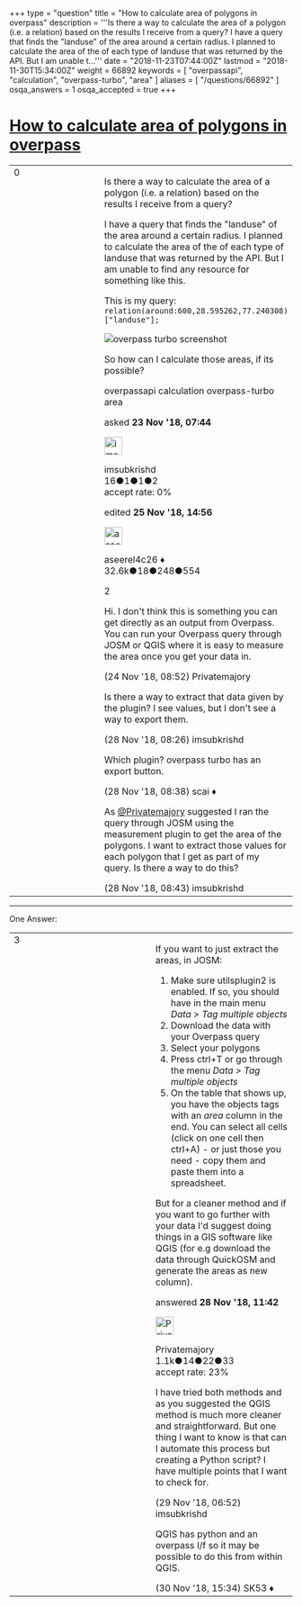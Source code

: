 +++
type = "question"
title = "How to calculate area of polygons in overpass"
description = '''Is there a way to calculate the area of a polygon (i.e. a relation) based on the results I receive from a query? I have a query that finds the &quot;landuse&quot; of the area around a certain radius. I planned to calculate the area of the of each type of landuse that was returned by the API. But I am unable t...'''
date = "2018-11-23T07:44:00Z"
lastmod = "2018-11-30T15:34:00Z"
weight = 66892
keywords = [ "overpassapi", "calculation", "overpass-turbo", "area" ]
aliases = [ "/questions/66892" ]
osqa_answers = 1
osqa_accepted = true
+++

<div class="headNormal">

# [How to calculate area of polygons in overpass](/questions/66892/how-to-calculate-area-of-polygons-in-overpass)

</div>

<div id="main-body">

<div id="askform">

<table id="question-table" style="width:100%;">
<colgroup>
<col style="width: 50%" />
<col style="width: 50%" />
</colgroup>
<tbody>
<tr>
<td style="width: 30px; vertical-align: top"><div class="vote-buttons">
<span id="post-66892-upvote" class="ajax-command post-vote up" rel="nofollow" title="I like this post (click again to cancel)"> </span>
<div id="post-66892-score" class="post-score" title="current number of votes">
0
</div>
<span id="post-66892-downvote" class="ajax-command post-vote down" rel="nofollow" title="I dont like this post (click again to cancel)"> </span> <span id="favorite-mark" class="ajax-command favorite-mark" rel="nofollow" title="mark/unmark this question as favorite (click again to cancel)"> </span>
<div id="favorite-count" class="favorite-count">
&#10;</div>
</div></td>
<td><div id="item-right">
<div class="question-body">
<p>Is there a way to calculate the area of a polygon (i.e. a relation) based on the results I receive from a query?</p>
<p>I have a query that finds the "landuse" of the area around a certain radius. I planned to calculate the area of the of each type of landuse that was returned by the API. But I am unable to find any resource for something like this.</p>
<p>This is my query: <code>relation(around:600,28.595262,77.240308)["landuse"];</code></p>
<p><img src="/upfiles/overpass_turbo.png" alt="overpass turbo screenshot" /></p>
<p>So how can I calculate those areas, if its possible?</p>
</div>
<div id="question-tags" class="tags-container tags">
<span class="post-tag tag-link-overpassapi" rel="tag" title="see questions tagged &#39;overpassapi&#39;">overpassapi</span> <span class="post-tag tag-link-calculation" rel="tag" title="see questions tagged &#39;calculation&#39;">calculation</span> <span class="post-tag tag-link-overpass-turbo" rel="tag" title="see questions tagged &#39;overpass-turbo&#39;">overpass-turbo</span> <span class="post-tag tag-link-area" rel="tag" title="see questions tagged &#39;area&#39;">area</span>
</div>
<div id="question-controls" class="post-controls">
&#10;</div>
<div class="post-update-info-container">
<div class="post-update-info post-update-info-user">
<p>asked <strong>23 Nov '18, 07:44</strong></p>
<img src="https://secure.gravatar.com/avatar/9af0fae46628599857039aa4e0e0b9c0?s=32&amp;d=identicon&amp;r=g" class="gravatar" width="32" height="32" alt="imsubkrishd&#39;s gravatar image" />
<p><span>imsubkrishd</span><br />
<span class="score" title="16 reputation points">16</span><span title="1 badges"><span class="badge1">●</span><span class="badgecount">1</span></span><span title="1 badges"><span class="silver">●</span><span class="badgecount">1</span></span><span title="2 badges"><span class="bronze">●</span><span class="badgecount">2</span></span><br />
<span class="accept_rate" title="Rate of the user&#39;s accepted answers">accept rate:</span> <span title="imsubkrishd has no accepted answers">0%</span></p>
</img>
</div>
<div class="post-update-info post-update-info-edited">
<p><span> edited <strong>25 Nov '18, 14:56</strong> </span></p>
<img src="https://secure.gravatar.com/avatar/66f0dc05b44574e3894be07b0b37cf37?s=32&amp;d=identicon&amp;r=g" class="gravatar" width="32" height="32" alt="aseerel4c26&#39;s gravatar image" />
<p><span>aseerel4c26 ♦</span><br />
<span class="score" title="32615 reputation points"><span>32.6k</span></span><span title="18 badges"><span class="badge1">●</span><span class="badgecount">18</span></span><span title="248 badges"><span class="silver">●</span><span class="badgecount">248</span></span><span title="554 badges"><span class="bronze">●</span><span class="badgecount">554</span></span></p>
</div>
</div>
<div id="comments-container-66892" class="comments-container">
<span id="66896"></span>
<div id="comment-66896" class="comment">
<div id="post-66896-score" class="comment-score">
2
</div>
<div class="comment-text">
<p>Hi. I don't think this is something you can get directly as an output from Overpass. You can run your Overpass query through JOSM or QGIS where it is easy to measure the area once you get your data in.</p>
</div>
<div id="comment-66896-info" class="comment-info">
<span class="comment-age">(24 Nov '18, 08:52)</span> <span class="comment-user userinfo">Privatemajory</span>
</div>
</div>
<span id="66951"></span>
<div id="comment-66951" class="comment">
<div id="post-66951-score" class="comment-score">
&#10;</div>
<div class="comment-text">
<p>Is there a way to extract that data given by the plugin? I see values, but I don't see a way to export them.</p>
</div>
<div id="comment-66951-info" class="comment-info">
<span class="comment-age">(28 Nov '18, 08:26)</span> <span class="comment-user userinfo">imsubkrishd</span>
</div>
</div>
<span id="66954"></span>
<div id="comment-66954" class="comment">
<div id="post-66954-score" class="comment-score">
&#10;</div>
<div class="comment-text">
<p>Which plugin? overpass turbo has an export button.</p>
</div>
<div id="comment-66954-info" class="comment-info">
<span class="comment-age">(28 Nov '18, 08:38)</span> <span class="comment-user userinfo">scai ♦</span>
</div>
</div>
<span id="66956"></span>
<div id="comment-66956" class="comment">
<div id="post-66956-score" class="comment-score">
&#10;</div>
<div class="comment-text">
<p>As <a href="https://help.openstreetmap.org/users/14163/privatemajory">@Privatemajory</a> suggested I ran the query through JOSM using the measurement plugin to get the area of the polygons. I want to extract those values for each polygon that I get as part of my query. Is there a way to do this?</p>
</div>
<div id="comment-66956-info" class="comment-info">
<span class="comment-age">(28 Nov '18, 08:43)</span> <span class="comment-user userinfo">imsubkrishd</span>
</div>
</div>
</div>
<div id="comment-tools-66892" class="comment-tools">
&#10;</div>
<div class="clear">
&#10;</div>
<div id="comment-66892-form-container" class="comment-form-container">
&#10;</div>
<div class="clear">
&#10;</div>
</div></td>
</tr>
</tbody>
</table>

------------------------------------------------------------------------

<div class="tabBar">

<span id="sort-top"></span>

<div class="headQuestions">

One Answer:

</div>

</div>

<span id="66960"></span>

<div id="answer-container-66960" class="answer accepted-answer">

<table style="width:100%;">
<colgroup>
<col style="width: 50%" />
<col style="width: 50%" />
</colgroup>
<tbody>
<tr>
<td style="width: 30px; vertical-align: top"><div class="vote-buttons">
<span id="post-66960-upvote" class="ajax-command post-vote up" rel="nofollow" title="I like this post (click again to cancel)"> </span>
<div id="post-66960-score" class="post-score" title="current number of votes">
3
</div>
<span id="post-66960-downvote" class="ajax-command post-vote down" rel="nofollow" title="I dont like this post (click again to cancel)"> </span> <span class="accept-answer on" rel="nofollow" title="imsubkrishd has selected this answer as the correct answer"> </span>
</div></td>
<td><div class="item-right">
<div class="answer-body">
<p>If you want to just extract the areas, in JOSM:</p>
<ol>
<li>Make sure utilsplugin2 is enabled. If so, you should have in the main menu <em>Data &gt; Tag multiple objects</em></li>
<li>Download the data with your Overpass query</li>
<li>Select your polygons</li>
<li>Press ctrl+T or go through the menu <em>Data &gt; Tag multiple objects</em></li>
<li>On the table that shows up, you have the objects tags with an <em>area</em> column in the end. You can select all cells (click on one cell then ctrl+A) - or just those you need - copy them and paste them into a spreadsheet.</li>
</ol>
<p>But for a cleaner method and if you want to go further with your data I'd suggest doing things in a GIS software like QGIS (for e.g download the data through QuickOSM and generate the areas as new column).</p>
</div>
<div class="answer-controls post-controls">
&#10;</div>
<div class="post-update-info-container">
<div class="post-update-info post-update-info-user">
<p>answered <strong>28 Nov '18, 11:42</strong></p>
<img src="https://secure.gravatar.com/avatar/15d45a99f101e06c9e79916af33f8336?s=32&amp;d=identicon&amp;r=g" class="gravatar" width="32" height="32" alt="Privatemajory&#39;s gravatar image" />
<p><span>Privatemajory</span><br />
<span class="score" title="1125 reputation points"><span>1.1k</span></span><span title="14 badges"><span class="badge1">●</span><span class="badgecount">14</span></span><span title="22 badges"><span class="silver">●</span><span class="badgecount">22</span></span><span title="33 badges"><span class="bronze">●</span><span class="badgecount">33</span></span><br />
<span class="accept_rate" title="Rate of the user&#39;s accepted answers">accept rate:</span> <span title="Privatemajory has 4 accepted answers">23%</span></p>
</div>
</div>
<div id="comments-container-66960" class="comments-container">
<span id="66983"></span>
<div id="comment-66983" class="comment">
<div id="post-66983-score" class="comment-score">
&#10;</div>
<div class="comment-text">
<p>I have tried both methods and as you suggested the QGIS method is much more cleaner and straightforward. But one thing I want to know is that can I automate this process but creating a Python script? I have multiple points that I want to check for.</p>
</div>
<div id="comment-66983-info" class="comment-info">
<span class="comment-age">(29 Nov '18, 06:52)</span> <span class="comment-user userinfo">imsubkrishd</span>
</div>
</div>
<span id="67010"></span>
<div id="comment-67010" class="comment">
<div id="post-67010-score" class="comment-score">
&#10;</div>
<div class="comment-text">
<p>QGIS has python and an overpass I/f so it may be possible to do this from within QGIS.</p>
</div>
<div id="comment-67010-info" class="comment-info">
<span class="comment-age">(30 Nov '18, 15:34)</span> <span class="comment-user userinfo">SK53 ♦</span>
</div>
</div>
</div>
<div id="comment-tools-66960" class="comment-tools">
&#10;</div>
<div class="clear">
&#10;</div>
<div id="comment-66960-form-container" class="comment-form-container">
&#10;</div>
<div class="clear">
&#10;</div>
</div></td>
</tr>
</tbody>
</table>

</div>

<div class="paginator-container-left">

</div>

</div>

</div>

